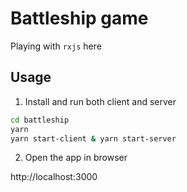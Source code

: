 # Battleship game

Playing with `rxjs` here

## Usage

1. Install and run both client and server

```sh
cd battleship
yarn
yarn start-client & yarn start-server
```

2. Open the app in browser

http://localhost:3000

